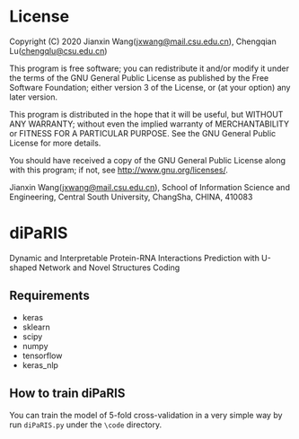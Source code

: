 # License

Copyright (C) 2020 Jianxin Wang(jxwang@mail.csu.edu.cn), Chengqian Lu(chengqlu@csu.edu.cn)

This program is free software; you can redistribute it and/or modify it under the terms of the GNU General Public License as published by the Free Software Foundation; either version 3 of the License, or (at your option) any later version.

This program is distributed in the hope that it will be useful, but WITHOUT ANY WARRANTY; without even the implied warranty of MERCHANTABILITY or FITNESS FOR A PARTICULAR PURPOSE. See the GNU General Public License for more details.

You should have received a copy of the GNU General Public License along with this program; if not, see <http://www.gnu.org/licenses/>.

Jianxin Wang(jxwang@mail.csu.edu.cn), School of Information Science and Engineering, Central South University, ChangSha, CHINA, 410083


# diPaRIS
Dynamic and Interpretable Protein-RNA Interactions Prediction with U-shaped Network and Novel Structures Coding

## Requirements
- keras
- sklearn
- scipy
- numpy
- tensorflow
- keras_nlp

##  How to train diPaRIS
You can train the model of 5-fold cross-validation in a very simple way by run `diPaRIS.py` under the `\code` directory.

